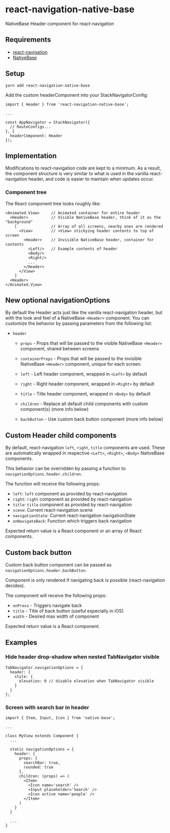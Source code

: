 # react-navigation-native-base

NativeBase Header component for react-navigation

## Requirements
* [react-navigation](https://reactnavigation.org/docs/intro/)
* [NativeBase](http://nativebase.io/docs/v2.0.0/getting-started)

## Setup

```
yarn add react-navigation-native-base
```

Add the custom headerComponent into your StackNavigatorConfig:

```
import { Header } from 'react-navigation-native-base';

...

const AppNavigator = StackNavigator({
  // RouteConfigs...
}, {
  headerComponent: Header
});
```

## Implementation

Modifications to react-navigation code are kept to a minimum. As a result, the
component structure is very similar to what is used in the vanilla
react-navigation header, and code is easier to maintain when updates occur.

### Component tree

The React component tree looks roughly like:
```
<Animated.View>     // Animated container for entire header
  <Header>          // Visible NativeBase header, think of it as the "background"
    [               // Array of all screens, nearby ones are rendered
      <View>        // <View> stickying header contents to top of screen
        <Header>    // Invisible NativeBase header, container for contents
          <Left/>   // Example contents of header
          <Body/>
          <Right/>
          ...
        </Header>
      </View>
    ]
  <Header>
</Animated.View>
```

## New optional navigationOptions

By default the Header acts just like the vanilla react-navigation header, but
with the look and feel of a NativeBase `<Header>` component. You can customize
the behavior by passing parameters from the following list:

* `header`

  * `props` - Props that will be passed to the visible NativeBase `<Header>`
    component, shared between screens

  * `containerProps` - Props that will be passed to the invisible NativeBase
    `<Header>` component, unique for each screen.

  * `left` - Left header component, wrapped in `<Left>` by default

  * `right` - Right header component, wrapped in `<Right>` by default

  * `title` - Title header component, wrapped in `<Body>` by default

  * `children` - Replace all default child components with custom component(s)
    (more info below)

  * `backButton` - Use custom back button component (more info below)

## Custom Header child components

By default, react-navigation `left`, `right`, `title` components are used.
These are automatically wrapped in respective `<Left>`, `<Right>`, `<Body>`
NativeBase components.

This behavior can be overridden by passing a function to
`navigationOptions.header.children`.

The function will receive the following props:

* `left`: `left` component as provided by react-navigation
* `right`: `right` component as provided by react-navigation
* `title`: `title` component as provided by react-navigation
* `scene`: Current react-navigation scene
* `navigationState`: Current react-navigation navigationState
* `onNavigateBack`: Function which triggers back navigation

Expected return value is a React component or an array of React components.

## Custom back button

Custom back button component can be passed as
`navigationOptions.header.backButton`.

Component is only rendered if navigating back is possible (react-navigation
decides).

The component will receive the following props:

* `onPress` - Triggers navigate back
* `title` - Title of back button (useful especially in iOS)
* `width` - Desired max width of component

Expected return value is a React component.

## Examples

### Hide header drop-shadow when nested TabNavigator visible

```
TabNavigator.navigationOptions = {
  header: {
    style: {
      elevation: 0 // disable elevation when TabNavigator visible
    }
  }
};
```

### Screen with search bar in header

```
import { Item, Input, Icon } from 'native-base';

...

class MyView extends Component {
  ...

  static navigationOptions = {
    header: {
      props: {
        searchBar: true,
        rounded: true
      },
      children: (props) => (
        <Item>
          <Icon name='search' />
          <Input placeholder='Search' />
          <Icon active name='people' />
        </Item>
      )
    }
  }

  ...
}

```
